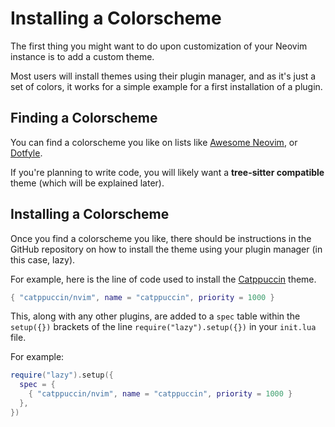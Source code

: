 # Installing a Colorscheme

The first thing you might want to do upon customization of your Neovim instance
is to add a custom theme. 

Most users will install themes using their plugin manager, and as it's just a
set of colors, it works for a simple example for a first installation of a
plugin. 


## Finding a Colorscheme

You can find a colorscheme you like on lists like [Awesome Neovim](), or
[Dotfyle](). 

If you're planning to write code, you will likely want a **tree-sitter
compatible** theme (which will be explained later).  


## Installing a Colorscheme

Once you find a colorscheme you like, there should be instructions in the GitHub
repository on how to install the theme using your plugin manager (in this case,
lazy). 

For example, here is the line of code used to install the [Catppuccin](https://github.com/catppuccin/nvim) theme. 

```lua
{ "catppuccin/nvim", name = "catppuccin", priority = 1000 }
```

This, along with any other plugins, are added to a `spec` table within the `setup({})` brackets of the line `require("lazy").setup({})` in your `init.lua` file.

For example:

```lua
require("lazy").setup({
  spec = {
    { "catppuccin/nvim", name = "catppuccin", priority = 1000 }
  },
})
```
